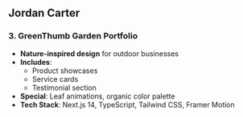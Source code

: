 ## Jordan Carter ##

### 3. GreenThumb Garden Portfolio
- **Nature-inspired design** for outdoor businesses
- **Includes**:
  - Product showcases
  - Service cards
  - Testimonial section
- **Special**: Leaf animations, organic color palette
- **Tech Stack**: Next.js 14, TypeScript, Tailwind CSS, Framer Motion
